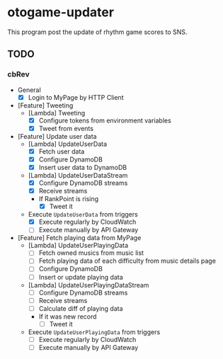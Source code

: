 # otogame-updater

This program post the update of rhythm game scores to SNS.

## TODO

### cbRev

- General
  - [x] Login to MyPage by HTTP Client
- [Feature] Tweeting
  - [Lambda] Tweeting
	- [x] Configure tokens from environment variables
	- [x] Tweet from events
- [Feature] Update user data
  - [Lambda] UpdateUserData
	- [x] Fetch user data
    - [x] Configure DynamoDB
	- [x] Insert user data to DynamoDB
  - [Lambda] UpdateUserDataStream
	- [x] Configure DynamoDB streams
	- [x] Receive streams
	- If RankPoint is rising
	  - [x] Tweet it
  - Execute `UpdateUserData` from triggers
	- [x] Execute regularly by CloudWatch
	- [ ] Execute manually by API Gateway
- [Feature] Fetch playing data from MyPage
  - [Lambda] UpdateUserPlayingData
    - [ ] Fetch owned musics from music list
    - [ ] Fetch playing data of each difficulty from music details page
	- [ ] Configure DynamoDB
	- [ ] Insert or update playing data
  - [Lambda] UpdateUserPlayingDataStream
	- [ ] Configure DynamoDB streams
	- [ ] Receive streams
	- [ ] Calculate diff of playing data
	- If it was new record
      - [ ] Tweet it
  - Execute `UpdateUserPlayingData` from triggers
	- [ ] Execute regularly by CloudWatch
	- [ ] Execute manually by API Gateway
